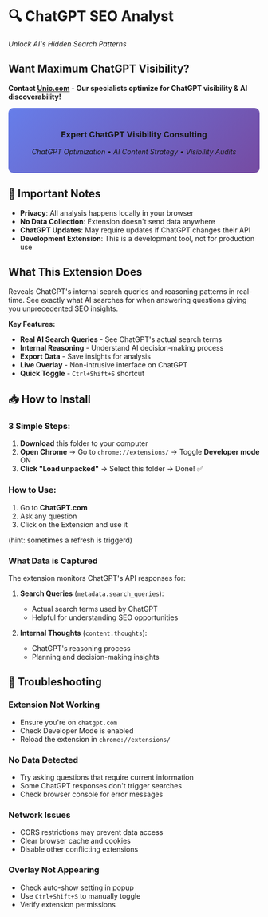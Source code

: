# 🔍 ChatGPT SEO Analyst 
*Unlock AI's Hidden Search Patterns*

## **Want Maximum ChatGPT Visibility?**

**Contact [Unic.com](https://unic.com) - Our specialists optimize for ChatGPT visibility & AI discoverability!**

<div align="center" style="background: linear-gradient(135deg, #667eea 0%, #764ba2 100%); padding: 20px; border-radius: 10px;">

### **Expert ChatGPT Visibility Consulting**

*ChatGPT Optimization* • *AI Content Strategy* • *Visibility Audits*

</div>

## 🚨 Important Notes

- **Privacy**: All analysis happens locally in your browser
- **No Data Collection**: Extension doesn't send data anywhere
- **ChatGPT Updates**: May require updates if ChatGPT changes their API
- **Development Extension**: This is a development tool, not for production use

## **What This Extension Does**

Reveals ChatGPT's internal search queries and reasoning patterns in real-time. See exactly what AI searches for when answering questions giving you unprecedented SEO insights.

**Key Features:**
- **Real AI Search Queries** - See ChatGPT's actual search terms
- **Internal Reasoning** - Understand AI decision-making process  
- **Export Data** - Save insights for analysis
- **Live Overlay** - Non-intrusive interface on ChatGPT
- **Quick Toggle** - `Ctrl+Shift+S` shortcut

## 📥 **How to Install**

### **3 Simple Steps:**

1. **Download** this folder to your computer
2. **Open Chrome** → Go to `chrome://extensions/` → Toggle **Developer mode** ON
3. **Click "Load unpacked"** → Select this folder → Done! ✅

### **How to Use:**
1. Go to **ChatGPT.com**
2. Ask any question
3. Click on the Extension and use it 

(hint: sometimes a refresh is triggerd)

### What Data is Captured

The extension monitors ChatGPT's API responses for:

1. **Search Queries** (`metadata.search_queries`):
   - Actual search terms used by ChatGPT
   - Helpful for understanding SEO opportunities

2. **Internal Thoughts** (`content.thoughts`):
   - ChatGPT's reasoning process
   - Planning and decision-making insights

## 🐛 Troubleshooting

### Extension Not Working
- Ensure you're on `chatgpt.com`
- Check Developer Mode is enabled
- Reload the extension in `chrome://extensions/`

### No Data Detected
- Try asking questions that require current information
- Some ChatGPT responses don't trigger searches
- Check browser console for error messages

### Network Issues
- CORS restrictions may prevent data access
- Clear browser cache and cookies
- Disable other conflicting extensions

### Overlay Not Appearing
- Check auto-show setting in popup
- Use `Ctrl+Shift+S` to manually toggle
- Verify extension permissions